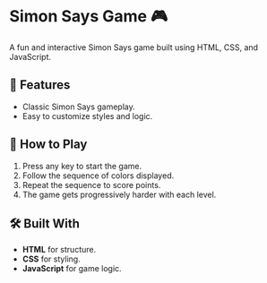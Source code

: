 # Simon Says Game 🎮

A fun and interactive Simon Says game built using HTML, CSS, and JavaScript.

## 🌟 Features
- Classic Simon Says gameplay.
- Easy to customize styles and logic.

## 🎯 How to Play
1. Press any key to start the game.
2. Follow the sequence of colors displayed.
3. Repeat the sequence to score points.
4. The game gets progressively harder with each level.

## 🛠️ Built With
- **HTML** for structure.
- **CSS** for styling.
- **JavaScript** for game logic.


